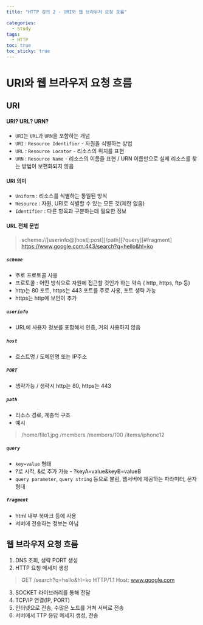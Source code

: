```yaml
---
title: "HTTP 강의 2 - URI와 웹 브라우저 요청 흐름"

categories:
  - Study
tags:
  - HTTP
toc: true
toc_sticky: true
---
```


# URI와 웹 브라우저 요청 흐름

## URI

#### URI? URL? URN?

- `URI`는 `URL`과 `URN`을 포함하는 개념
- `URI` : `Resource Identifier` - 자원을 식별하는 방법
- `URL` : `Resource Locator` - 리소스의 위치를 표현
- `URN` : `Resource Name` - 리소스의 이름을 표현 / URN 이름만으로 실제 리소스를 찾는 방법이 보편화되지 않음

#### URI 의미

- `Uniform` : 리소스를 식별하는 통일된 방식
- `Resource` : 자원, URI로 식별할 수 있는 모든 것(제한 없음)
- `Identifier` : 다른 항목과 구분하는데 필요한 정보

#### URL 전체 문법

> scheme://[userinfo@]host[:post][/path][?query][#fragment]
> https://www.google.com:443/search?q=hello&hl=ko

##### `scheme`
- 주로 프로토콜 사용
- 프로토콜 : 어떤 방식으로 자원에 접근할 것인가 하는 약속 ( http, https, ftp 등)
- http는 80 포트, https는 443 포트를 주로 사용, 포트 생략 가능
- https는 http에 보안이 추가

##### `userinfo`
- URL에 사용자 정보를 포함해서 인증, 거의 사용하지 않음

##### `host`
- 호스트명 / 도메인명 또는 IP주소

##### `PORT`
- 생략가능 / 생략시 http는 80, https는 443

##### `path`
- 리소스 경로, 계층적 구조
- 예시
 > /home/file1.jpg
 > /members
 > /members/100
 > /items/iphone12

##### `query`
- `key=value` 형태
- ?로 시작, &로 추가 가능 - ?keyA=value&keyB=valueB
- `query parameter`, `query string` 등으로 불림, 웹서버에 제공하는 파라미터, 문자 형태

##### `fragment`
- html 내부 북마크 등에 사용
- 서버에 전송하는 정보는 아님


## 웹 브라우저 요청 흐름

1. DNS 조회, 생략 PORT 생성
2. HTTP 요청 메세지 생성
 > GET /search?q=hello&hl=ko HTTP/1.1
 > Host: www.google.com
3. SOCKET 라이브러리를 통해 전달
4. TCP/IP 연결(IP, PORT)
5. 인터넷으로 전송, 수많은 노드를 거쳐 서버로 전송
6. 서버에서 TTP 응답 메세지 생성, 전송
